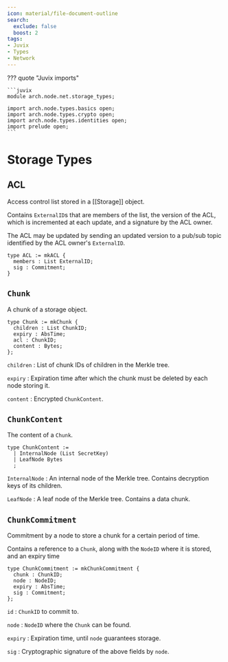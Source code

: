 ```yaml
---
icon: material/file-document-outline
search:
  exclude: false
  boost: 2
tags:
- Juvix
- Types
- Network
---
```


??? quote "Juvix imports"

    ```juvix
    module arch.node.net.storage_types;

    import arch.node.types.basics open;
    import arch.node.types.crypto open;
    import arch.node.types.identities open;
    import prelude open;
    ```

# Storage Types

## ACL

Access control list stored in a [[Storage]] object.

Contains `ExternalID`s that are members of the list,
the version of the ACL, which is incremented at each update,
and a signature by the ACL owner.

The ACL may be updated by sending an updated version
to a pub/sub topic identified by the ACL owner's `ExternalID`.


```juvix
type ACL := mkACL {
  members : List ExternalID;
  sig : Commitment;
}
```

## `Chunk`

A chunk of a storage object.

```juvix
type Chunk := mkChunk {
  children : List ChunkID;
  expiry : AbsTime;
  acl : ChunkID;
  content : Bytes;
};
```

`children`
: List of chunk IDs of children in the Merkle tree.

`expiry`
: Expiration time after which the chunk must be deleted by each node storing it.

`content`
: Encrypted `ChunkContent`.

## `ChunkContent`

The content of a `Chunk`.

```juvix
type ChunkContent := 
  | InternalNode (List SecretKey)
  | LeafNode Bytes
  ;
```

`InternalNode`
: An internal node of the Merkle tree. Contains decryption keys of its children.

`LeafNode`
: A leaf node of the Merkle tree. Contains a data chunk.

## `ChunkCommitment`

Commitment by a node to store a chunk for a certain period of time.

Contains a reference to a `Chunk`,
along with the `NodeID` where it is stored,
and an expiry time

```juvix
type ChunkCommitment := mkChunkCommitment {
  chunk : ChunkID;
  node : NodeID;
  expiry : AbsTime;
  sig : Commitment;
};
```

`id`
: `ChunkID` to commit to.

`node`
: `NodeID` where the `Chunk` can be found.

`expiry`
: Expiration time, until `node` guarantees storage.

`sig`
: Cryptographic signature of the above fields by `node`.
